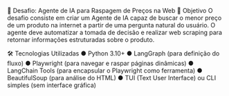 🤖 Desafio: Agente de IA para Raspagem de Preços na Web
🧠 Objetivo
O desafio consiste em criar um Agente de IA capaz de buscar o menor preço de um produto na internet a partir de uma pergunta natural do usuário. O agente deve automatizar a tomada de decisão e realizar web scraping para retornar informações estruturadas sobre o produto.


🛠 Tecnologias Utilizadas
 ● Python 3.10+
 ● LangGraph  (para definição do fluxo)
 ● Playwright  (para navegar e raspar páginas dinâmicas)
 ● LangChain Tools  (para encapsular o Playwright como ferramenta)
 ● BeautifulSoup  (para análise do HTML)
 ● TUI (Text User Interface)  ou CLI simples (sem interface gráfica)
